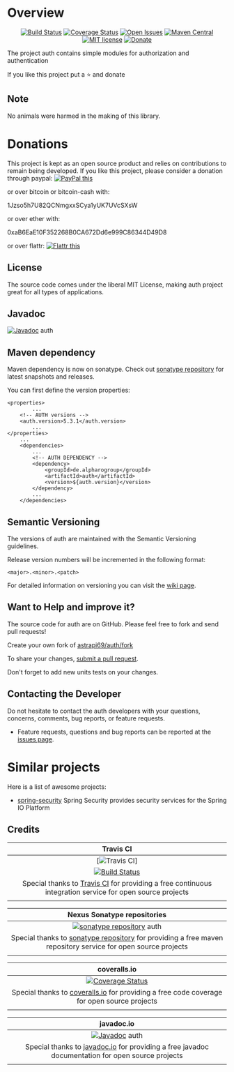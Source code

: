 # Overview

<div align="center">

[![Build Status](https://travis-ci.org/astrapi69/auth.svg?branch=develop)](https://travis-ci.org/astrapi69/auth) 
[![Coverage Status](https://coveralls.io/repos/github/astrapi69/auth/badge.svg?branch=develop)](https://coveralls.io/github/astrapi69/auth?branch=develop) 
[![Open Issues](https://img.shields.io/github/issues/astrapi69/auth.svg?style=flat)](https://github.com/astrapi69/auth/issues) 
[![Maven Central](https://maven-badges.herokuapp.com/maven-central/de.alpharogroup/auth/badge.svg)](https://maven-badges.herokuapp.com/maven-central/de.alpharogroup/auth)
[![MIT license](http://img.shields.io/badge/license-MIT-brightgreen.svg?style=flat)](http://opensource.org/licenses/MIT)
[![Donate](https://img.shields.io/badge/donate-❤-ff2244.svg)](https://www.paypal.com/cgi-bin/webscr?cmd=_s-xclick&hosted_button_id=GVBTWLRAZ7HB8)
</div>

The project auth contains simple modules for authorization and authentication

If you like this project put a ⭐ and donate

## Note

No animals were harmed in the making of this library.

# Donations

This project is kept as an open source product and relies on contributions to remain being developed. 
If you like this project, please consider a donation through paypal: <a href="https://www.paypal.com/cgi-bin/webscr?cmd=_s-xclick&hosted_button_id=GVBTWLRAZ7HB8" target="_blank">
<img src="https://www.paypalobjects.com/en_US/GB/i/btn/btn_donateCC_LG.gif" alt="PayPal this" title="PayPal – The safer, easier way to pay online!" border="0" />
</a>

or over bitcoin or bitcoin-cash with:

1Jzso5h7U82QCNmgxxSCya1yUK7UVcSXsW

or over ether with:

0xaB6EaE10F352268B0CA672Dd6e999C86344D49D8

or over flattr: <a href="http://flattr.com/thing/4152938/astrapi69auth-on-GitHub" target="_blank">
<img src="http://api.flattr.com/button/flattr-badge-large.png" alt="Flattr this" title="Flattr this" border="0" />
</a>

## License

The source code comes under the liberal MIT License, making auth project great for all types of applications.

## Javadoc

[![Javadoc](http://www.javadoc.io/badge/de.alpharogroup/auth.svg)](http://www.javadoc.io/doc/de.alpharogroup/auth) auth

## Maven dependency

Maven dependency is now on sonatype.
Check out [sonatype repository](https://oss.sonatype.org/index.html#nexus-search;gav~de.alpharogroup~auth~~~) for latest snapshots and releases.

You can first define the version properties:

	<properties>
			...
		<!-- AUTH versions -->
		<auth.version>5.3.1</auth.version>
			...
	</properties>
		...
		<dependencies>
			...
			<!-- AUTH DEPENDENCY -->
			<dependency>
				<groupId>de.alpharogroup</groupId>
				<artifactId>auth</artifactId>
				<version>${auth.version}</version>
			</dependency>
			...
		</dependencies>

## Semantic Versioning

The versions of auth are maintained with the Semantic Versioning guidelines.

Release version numbers will be incremented in the following format:

`<major>.<minor>.<patch>`

For detailed information on versioning you can visit the [wiki page](https://github.com/lightblueseas/mvn-parent-projects/wiki/Semantic-Versioning).

## Want to Help and improve it? ###

The source code for auth are on GitHub. Please feel free to fork and send pull requests!

Create your own fork of [astrapi69/auth/fork](https://github.com/astrapi69/auth/fork)

To share your changes, [submit a pull request](https://github.com/astrapi69/auth/pull/new/develop).

Don't forget to add new units tests on your changes.

## Contacting the Developer

Do not hesitate to contact the auth developers with your questions, concerns, comments, bug reports, or feature requests.
- Feature requests, questions and bug reports can be reported at the [issues page](https://github.com/astrapi69/auth/issues).

# Similar projects

Here is a list of awesome projects:

 * [spring-security](https://github.com/spring-projects/spring-security) Spring Security provides security services for the Spring IO Platform

## Credits

|**Travis CI**|
|     :---:      |
|[![Travis CI](https://travis-ci.com/images/logos/TravisCI-Full-Color.png)]|
|[![Build Status](https://travis-ci.org/astrapi69/auth.svg?branch=develop)](https://travis-ci.org/astrapi69/auth)|
|Special thanks to [Travis CI](https://travis-ci.org) for providing a free continuous integration service for open source projects|
|     <img width=1000/>     |

|**Nexus Sonatype repositories**|
|     :---:      |
|[![sonatype repository](https://img.shields.io/nexus/r/https/oss.sonatype.org/de.alpharogroup/auth.svg?style=for-the-badge)](https://oss.sonatype.org/index.html#nexus-search;gav~de.alpharogroup~auth~~~) auth|
|Special thanks to [sonatype repository](https://www.sonatype.com) for providing a free maven repository service for open source projects|
|     <img width=1000/>     |

|**coveralls.io**|
|     :---:      |
|[![Coverage Status](https://coveralls.io/repos/github/astrapi69/auth/badge.svg?branch=develop)](https://coveralls.io/github/astrapi69/auth?branch=develop)|
|Special thanks to [coveralls.io](https://coveralls.io) for providing a free code coverage for open source projects|
|     <img width=1000/>     |

|**javadoc.io**|
|     :---:      |
|[![Javadoc](http://www.javadoc.io/badge/de.alpharogroup/auth.svg)](http://www.javadoc.io/doc/de.alpharogroup/auth) auth|
|Special thanks to [javadoc.io](http://www.javadoc.io) for providing a free javadoc documentation for open source projects|
|     <img width=1000/>     |

